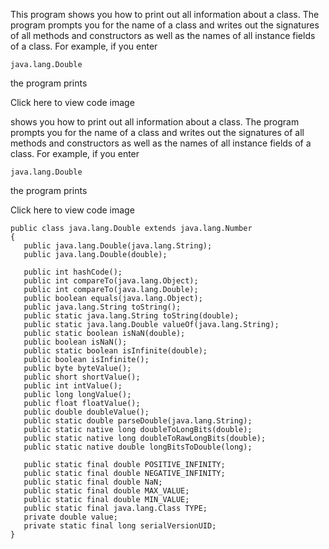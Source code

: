 This program shows you how to print out all information about a class. The program prompts you for the name of a class and writes out the signatures of all methods and constructors as well as the names of all instance fields of a class. For example, if you enter

    java.lang.Double

the program prints

Click here to view code image

shows you how to print out all information about a class. The program prompts you for the name of a class and writes out the signatures of all methods and constructors as well as the names of all instance fields of a class. For example, if you enter

    java.lang.Double

the program prints

Click here to view code image

    public class java.lang.Double extends java.lang.Number
    {
       public java.lang.Double(java.lang.String);
       public java.lang.Double(double);

       public int hashCode();
       public int compareTo(java.lang.Object);
       public int compareTo(java.lang.Double);
       public boolean equals(java.lang.Object);
       public java.lang.String toString();
       public static java.lang.String toString(double);
       public static java.lang.Double valueOf(java.lang.String);
       public static boolean isNaN(double);
       public boolean isNaN();
       public static boolean isInfinite(double);
       public boolean isInfinite();
       public byte byteValue();
       public short shortValue();
       public int intValue();
       public long longValue();
       public float floatValue();
       public double doubleValue();
       public static double parseDouble(java.lang.String);
       public static native long doubleToLongBits(double);
       public static native long doubleToRawLongBits(double);
       public static native double longBitsToDouble(long);

       public static final double POSITIVE_INFINITY;
       public static final double NEGATIVE_INFINITY;
       public static final double NaN;
       public static final double MAX_VALUE;
       public static final double MIN_VALUE;
       public static final java.lang.Class TYPE;
       private double value;
       private static final long serialVersionUID;
    }

